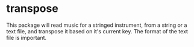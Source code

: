 # transpose
This package will read music for a stringed instrument, from a string or a text file, and transpose it based on it's current key.
The format of the text file is important.
